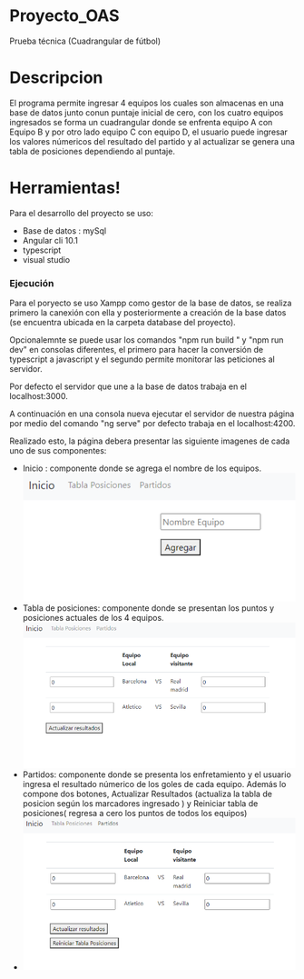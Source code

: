 # Proyecto_OAS
Prueba técnica (Cuadrangular de fútbol)


# Descripcion 

El programa permite ingresar 4 equipos los cuales son almacenas en una base de datos junto conun puntaje inicial de cero, con los cuatro equipos ingresados se forma un cuadrangular donde se enfrenta equipo A con Equipo B y por otro lado equipo C con equipo D, el usuario puede ingresar los valores númericos del resultado del partido y al actualizar se genera una tabla de posiciones dependiendo al puntaje.

# Herramientas!
Para el desarrollo del proyecto se uso:
  - Base de datos : mySql
  - Angular cli 10.1
  - typescript
  - visual studio

### Ejecución

Para el poryecto se uso Xampp como gestor de la base de datos, se realiza primero la canexión con ella y posteriormente a creación de la base datos (se encuentra ubicada en la carpeta database del proyecto).

Opcionalemnte se puede usar los comandos "npm run build " y "npm run dev" en consolas diferentes, el primero para hacer la conversión de typescript a javascript y el segundo permite monitorar las peticiones al servidor.

Por defecto el servidor que une a la base de datos trabaja en el localhost:3000.

A continuación en una consola nueva ejecutar el servidor de nuestra página por medio del comando "ng serve" por defecto trabaja en el localhost:4200.

Realizado esto, la página debera presentar las siguiente  imagenes de cada uno de sus componentes: 

  - Inicio : componente donde se agrega el nombre de los equipos. 
     ![Screenshot](agregar.PNG)
  - Tabla de posiciones: componente donde se presentan los puntos y posiciones actuales de los 4 equipos.
    ![Screenshot](equipos.PNG)
  - Partidos: componente donde se presenta los enfretamiento y el usuario ingresa el resultado númerico de los goles de cada equipo. Además lo compone dos botones, Actualizar       Resultados (actualiza la tabla de posicion según los marcadores ingresado ) y Reiniciar tabla de posiciones( regresa a cero los puntos de todos los equipos)
  - ![Screenshot](eq.PNG)
